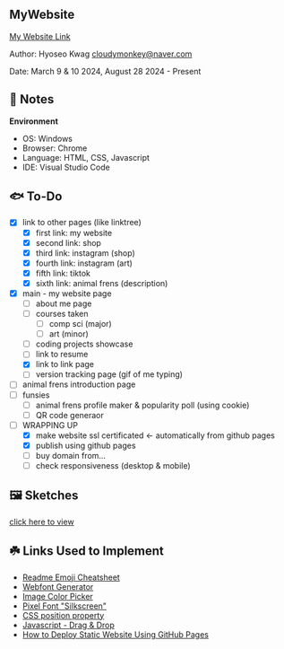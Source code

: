 MyWebsite
------------

[My Website Link](https://rejiha.github.io/MyWebsite/)

Author: Hyoseo Kwag [cloudymonkey@naver.com](mailto:cloudymonkey@naver.com)

Date: March 9 & 10 2024, August 28 2024 - Present


## :rotating_light: Notes

**Environment**
* OS: Windows
* Browser: Chrome
* Language: HTML, CSS, Javascript
* IDE: Visual Studio Code


## :fish: To-Do
- [x] link to other pages (like linktree)
    - [x] first link: my website
    - [x] second link: shop
    - [x] third link: instagram (shop)
    - [x] fourth link: instagram (art)
    - [x] fifth link: tiktok
    - [x] sixth link: animal frens (description)
- [x] main - my website page
    - [ ] about me page
    - [ ] courses taken
        - [ ] comp sci (major)
        - [ ] art (minor)
    - [ ] coding projects showcase
    - [ ] link to resume
    - [x] link to link page
    - [ ] version tracking page (gif of me typing)
- [ ] animal frens introduction page
- [ ] funsies
    - [ ] animal frens profile maker & popularity poll (using cookie)
    - [ ] QR code generaor
- [ ] WRAPPING UP
    - [x] make website ssl certificated <- automatically from github pages
    - [x] publish using github pages
    - [ ] buy domain from...
    - [ ] check responsiveness (desktop & mobile)

## :framed_picture: Sketches
<!-- <details>
    <summary>main link page</summary>
    ![img1](https://github.com/REJIHA/MyWebsite/blob/0.1/public_html/resources/img/readme_img/main_link%20page%201.png?raw=true)
</details> -->
[click here to view](https://github.com/REJIHA/MyWebsite/tree/0.1/public_html/resources/img/readme_img)

## :shamrock: Links Used to Implement
* [Readme Emoji Cheatsheet](https://github.com/ikatyang/emoji-cheat-sheet/blob/master/README.md)
* [Webfont Generator](https://www.fontsquirrel.com/tools/webfont-generator)
* [Image Color Picker](https://imagecolorpicker.com/)
* [Pixel Font "Silkscreen"](https://www.dafont.com/silkscreen.font)
* [CSS position property](https://developer.mozilla.org/en-US/docs/Web/CSS/position)
* [Javascript - Drag & Drop](https://youtu.be/ymDjvycjgUM?si=UZUC14YY_Eu5hWJp)
* [How to Deploy Static Website Using GitHub Pages](https://medium.com/flycode/how-to-deploy-a-static-website-for-free-using-github-pages-8eddc194853b)

<!-- * Below are links I didn't end up using...
* [Let's Encrypt](https://letsencrypt.org/) free SSL site
* [Google Pages](https://cloud.google.com/storage/docs/hosting-static-website) free static web hosting from Google
* [AWS](https://aws.amazon.com/getting-started/hands-on/host-static-website/) free static web hosting from Amazon
-->